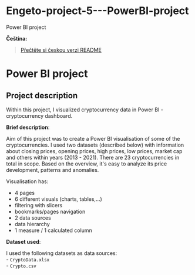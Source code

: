 # Engeto-project-5---PowerBI-project
Power BI project

**Čeština:**  
> [Přečtěte si českou verzi README](README_cs.md)

# Power BI project #
## Project description ##
Within this project, I visualized cryptocurrency data in Power BI - cryptocurrency dashboard.

**Brief description**:

Aim of this project was to create a Power BI visualisation of some of the cryptocurrencies.
I used two datasets (described below) with information about closing prices, opening prices, high prices, low prices, market cap and others within years (2013 - 2021).
There are 23 cryptocurrencies in total in scope.
Based on the overview, it's easy to analyze its price development, patterns and anomalies.

Visualisation has:
- 4 pages
- 6 different visuals (charts, tables,...)
- filtering with slicers
- bookmarks/pages navigation
- 2 data sources
- data hierarchy
- 1 measure / 1 calculated column

**Dataset used**: 

I used the following datasets as data sources:  
    - `CryptoData.xlsx`    
    - `Crypto.csv`